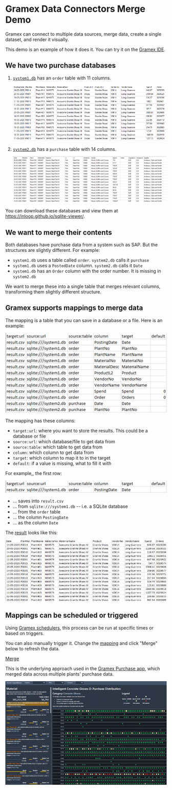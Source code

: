 # Gramex Data Connectors Merge Demo

Gramex can connect to multiple data sources, merge data, create a single dataset, and render it visually.

This demo is an example of how it does it. You can try it on the [Gramex IDE](https://gramex.gramener.com/).

## We have two purchase databases

1. [`system1.db`](system1.db) has an `order` table with 11 columns.

   [![system1 order table](assets/system1-order.png)](system1)

2. [`system2.db`](system2.db) has a `purchase` table with 14 columns.

   [![system2 purchase table](assets/system2-purchase.png)](system2)

You can download these databases and view them at <https://inloop.github.io/sqlite-viewer/>.

## We want to merge their contents

Both databases have purchase data from a system such as SAP. But the structures are slightly different. For example:

- `system1.db` uses a table called `order`. `system2.db` calls it `purchase`
- `system1.db` uses a `PostedDate` column. `system2.db` calls it `Date`
- `system1.db` has an `Order` column with the order number. It is missing in `system2.db`

We want to merge these into a single table that merges relevant columns, transforming them slightly different structure.

## Gramex supports mappings to merge data

The mapping is a table that you can save in a database or a file. Here is an example:

[![Mapping table](assets/mapping.png)](mapping)

The mapping has these columns:

- `target:url`: where you want to store the results. This could be a database or file
- `source:url`: which database/file to get data from
- `source:table`: which table to get data from
- `column`: which column to get data from
- `target`: which column to map it to in the target
- `default`: if a value is missing, what to fill it with

For example,, the first row:

![Mapping first row](assets/mapping-1.png)

- ... saves into `result.csv`
- ... from `sqlite:///system1.db` -- i.e. a SQLite database
- ... from the `order` table
- ... the column `PostingDate`
- ... as the column `Date`

The [result](result) looks like this:

[![Merged result](assets/result.png)](result)

## Mappings can be scheduled or triggered

Using [Gramex schedulers](https://learn.gramener.com/guide/scheduler/), this process can be run at specific times or based on triggers.

You can also manually trigger it. Change the [mapping](mapping) and click "Merge" below to refresh the data.

<!-- markdownlint-disable MD033 -->
<a href="merge" class="btn btn-large btn-primary">Merge</a>

This is the underlying approach used in the [Gramex Purchase app](https://gramener.com/purchase/), which merged data across multiple plants' purchase data.

[![Purchase demo](assets/purchase.png)](https://gramener.com/purchase/)
